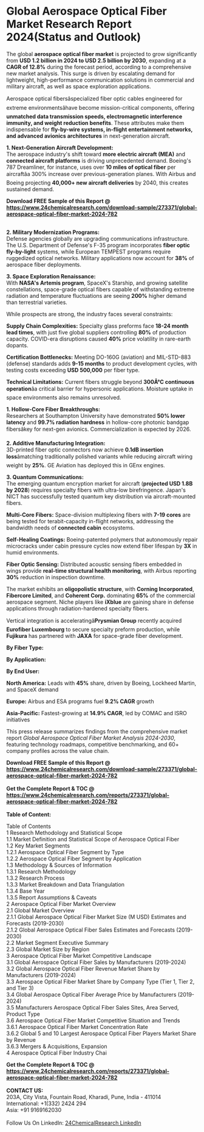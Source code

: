 <h1>Global Aerospace Optical Fiber Market Research Report 2024(Status and Outlook)</h1><p>The global <strong>aerospace optical fiber market</strong> is projected to grow significantly from <strong>USD 1.2 billion in 2024 to USD 2.5 billion by 2030</strong>, expanding at a <strong>CAGR of 12.8%</strong> during the forecast period, according to a comprehensive new market analysis. This surge is driven by escalating demand for lightweight, high-performance communication solutions in commercial and military aircraft, as well as space exploration applications.</p><p>Aerospace optical fibersâspecialized fiber optic cables engineered for extreme environmentsâhave become mission-critical components, offering <strong>unmatched data transmission speeds, electromagnetic interference immunity, and weight reduction benefits</strong>. These attributes make them indispensable for <strong>fly-by-wire systems, in-flight entertainment networks, and advanced avionics architectures</strong> in next-generation aircraft.</p><p><strong>1. Next-Generation Aircraft Development:</strong><br>
The aerospace industry's shift toward <strong>more electric aircraft (MEA)</strong> and <strong>connected aircraft platforms</strong> is driving unprecedented demand. Boeing's 787 Dreamliner, for instance, uses over <strong>10 miles of optical fiber</strong> per aircraftâa 300% increase over previous-generation planes. With Airbus and Boeing projecting <strong>40,000+ new aircraft deliveries</strong> by 2040, this creates sustained demand.</p><div><b>Download FREE Sample of this Report @ 
            <a href="https://www.24chemicalresearch.com/download-sample/273371/global-aerospace-optical-fiber-market-2024-782">
            https://www.24chemicalresearch.com/download-sample/273371/global-aerospace-optical-fiber-market-2024-782</a></b></div><br><p><strong>2. Military Modernization Programs:</strong><br>
Defense agencies globally are upgrading communications infrastructure. The U.S. Department of Defense's F-35 program incorporates <strong>fiber optic fly-by-light</strong> systems, while European TEMPEST programs require ruggedized optical networks. Military applications now account for <strong>38%</strong> of aerospace fiber deployments.</p><p><strong>3. Space Exploration Renaissance:</strong><br>
With <strong>NASA's Artemis program</strong>, SpaceX's Starship, and growing satellite constellations, space-grade optical fibers capable of withstanding extreme radiation and temperature fluctuations are seeing <strong>200%</strong> higher demand than terrestrial varieties.</p><p>While prospects are strong, the industry faces several constraints:</p><p><strong>Supply Chain Complexities:</strong> Specialty glass preforms face <strong>18-24 month lead times</strong>, with just five global suppliers controlling <strong>80%</strong> of production capacity. COVID-era disruptions caused <strong>40%</strong> price volatility in rare-earth dopants.</p><p><strong>Certification Bottlenecks:</strong> Meeting DO-160G (aviation) and MIL-STD-883 (defense) standards adds <strong>9-15 months</strong> to product development cycles, with testing costs exceeding <strong>USD 500,000</strong> per fiber type.</p><p><strong>Technical Limitations:</strong> Current fibers struggle beyond <strong>300Â°C continuous operation</strong>âa critical barrier for hypersonic applications. Moisture uptake in space environments also remains unresolved.</p><p><strong>1. Hollow-Core Fiber Breakthroughs:</strong><br>
Researchers at Southampton University have demonstrated <strong>50% lower latency</strong> and <strong>99.7% radiation hardness</strong> in hollow-core photonic bandgap fibersâkey for next-gen avionics. Commercialization is expected by 2026.</p><p><strong>2. Additive Manufacturing Integration:</strong><br>
3D-printed fiber optic connectors now achieve <strong>0.1dB insertion loss</strong>âmatching traditionally polished variants while reducing aircraft wiring weight by <strong>25%</strong>. GE Aviation has deployed this in GEnx engines.</p><p><strong>3. Quantum Communications:</strong><br>
The emerging quantum encryption market for aircraft (<strong>projected USD 1.8B by 2028</strong>) requires specialty fibers with ultra-low birefringence. Japan's NICT has successfully tested quantum key distribution via aircraft-mounted fibers.</p><p><strong>Multi-Core Fibers:</strong> Space-division multiplexing fibers with <strong>7-19 cores</strong> are being tested for terabit-capacity in-flight networks, addressing the bandwidth needs of <strong>connected cabin</strong> ecosystems.</p><p><strong>Self-Healing Coatings:</strong> Boeing-patented polymers that autonomously repair microcracks under cabin pressure cycles now extend fiber lifespan by <strong>3X</strong> in humid environments.</p><p><strong>Fiber Optic Sensing:</strong> Distributed acoustic sensing fibers embedded in wings provide <strong>real-time structural health monitoring</strong>, with Airbus reporting <strong>30%</strong> reduction in inspection downtime.</p><p>The market exhibits an <strong>oligopolistic structure</strong>, with <strong>Corning Incorporated</strong>, <strong>Fibercore Limited</strong>, and <strong>Coherent Corp.</strong> dominating <strong>65%</strong> of the commercial aerospace segment. Niche players like <strong>iXblue</strong> are gaining share in defense applications through radiation-hardened specialty fibers.</p><p>Vertical integration is acceleratingâ<strong>Prysmian Group</strong> recently acquired <strong>Eurofiber Luxembourg</strong> to secure specialty preform production, while <strong>Fujikura</strong> has partnered with <strong>JAXA</strong> for space-grade fiber development.</p><p><strong>By Fiber Type:</strong></p><p><strong>By Application:</strong></p><p><strong>By End User:</strong></p><p><strong>North America:</strong> Leads with <strong>45%</strong> share, driven by Boeing, Lockheed Martin, and SpaceX demand</p><p><strong>Europe:</strong> Airbus and ESA programs fuel <strong>9.2% CAGR</strong> growth</p><p><strong>Asia-Pacific:</strong> Fastest-growing at <strong>14.9% CAGR</strong>, led by COMAC and ISRO initiatives</p><p>This press release summarizes findings from the comprehensive market report <em>Global Aerospace Optical Fiber Market Analysis 2024-2030</em>, featuring technology roadmaps, competitive benchmarking, and 60+ company profiles across the value chain.</p><div><b>Download FREE Sample of this Report @ 
            <a href="https://www.24chemicalresearch.com/download-sample/273371/global-aerospace-optical-fiber-market-2024-782">
            https://www.24chemicalresearch.com/download-sample/273371/global-aerospace-optical-fiber-market-2024-782</a></b></div><br><div><b>Get the Complete Report & TOC @ 
            <a href="https://www.24chemicalresearch.com/reports/273371/global-aerospace-optical-fiber-market-2024-782">
            https://www.24chemicalresearch.com/reports/273371/global-aerospace-optical-fiber-market-2024-782</a></b></div><br>
            <b>Table of Content:</b><p>Table of Contents<br />
1 Research Methodology and Statistical Scope<br />
1.1 Market Definition and Statistical Scope of Aerospace Optical Fiber<br />
1.2 Key Market Segments<br />
1.2.1 Aerospace Optical Fiber Segment by Type<br />
1.2.2 Aerospace Optical Fiber Segment by Application<br />
1.3 Methodology & Sources of Information<br />
1.3.1 Research Methodology<br />
1.3.2 Research Process<br />
1.3.3 Market Breakdown and Data Triangulation<br />
1.3.4 Base Year<br />
1.3.5 Report Assumptions & Caveats<br />
2 Aerospace Optical Fiber Market Overview<br />
2.1 Global Market Overview<br />
2.1.1 Global Aerospace Optical Fiber Market Size (M USD) Estimates and Forecasts (2019-2030)<br />
2.1.2 Global Aerospace Optical Fiber Sales Estimates and Forecasts (2019-2030)<br />
2.2 Market Segment Executive Summary<br />
2.3 Global Market Size by Region<br />
3 Aerospace Optical Fiber Market Competitive Landscape<br />
3.1 Global Aerospace Optical Fiber Sales by Manufacturers (2019-2024)<br />
3.2 Global Aerospace Optical Fiber Revenue Market Share by Manufacturers (2019-2024)<br />
3.3 Aerospace Optical Fiber Market Share by Company Type (Tier 1, Tier 2, and Tier 3)<br />
3.4 Global Aerospace Optical Fiber Average Price by Manufacturers (2019-2024)<br />
3.5 Manufacturers Aerospace Optical Fiber Sales Sites, Area Served, Product Type<br />
3.6 Aerospace Optical Fiber Market Competitive Situation and Trends<br />
3.6.1 Aerospace Optical Fiber Market Concentration Rate<br />
3.6.2 Global 5 and 10 Largest Aerospace Optical Fiber Players Market Share by Revenue<br />
3.6.3 Mergers & Acquisitions, Expansion<br />
4 Aerospace Optical Fiber Industry Chai</p><div><b>Get the Complete Report & TOC @ 
            <a href="https://www.24chemicalresearch.com/reports/273371/global-aerospace-optical-fiber-market-2024-782">
            https://www.24chemicalresearch.com/reports/273371/global-aerospace-optical-fiber-market-2024-782</a></b></div><br><b>CONTACT US:</b><br>
            203A, City Vista, Fountain Road, Kharadi, Pune, India - 411014<br>
            International: +1(332) 2424 294<br>
            Asia: +91 9169162030 <br><br>
            Follow Us On LinkedIn: <a href="https://www.linkedin.com/company/24chemicalresearch/">24ChemicalResearch LinkedIn</a>